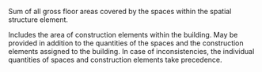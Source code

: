 Sum of all gross floor areas covered by the spaces within the spatial structure element.


<!-- comment -->


Includes the area of construction elements within the building. May be provided in addition to the quantities of the spaces and the construction elements assigned to the building. In case of inconsistencies, the individual quantities of spaces and construction elements take precedence.
